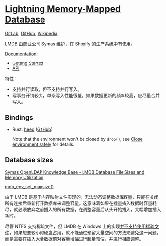 # [Lightning Memory-Mapped Database](https://www.symas.com/lmdb)
[GitLab](https://git.openldap.org/openldap/openldap/), [GitHub](https://github.com/LMDB/lmdb), [Wikipedia](https://en.wikipedia.org/wiki/Lightning_Memory-Mapped_Database)

LMDB 由商业公司 Symas 维护，在 Shopify 的生产系统中有使用。

[Documentation](http://www.lmdb.tech/doc/index.html):
- [Getting Started](http://www.lmdb.tech/doc/starting.html)
- [API](http://www.lmdb.tech/doc/group__mdb.html)

特性：
- 支持并行读取，但不支持并行写入。
- 写事务开销较大，单条写入性能很低。如果数据更新的频率较高，应尽量合并写入。

## Bindings
- Rust: [heed](https://docs.rs/heed) ([GitHub](https://github.com/meilisearch/heed))

  Note that the environment won't be closed by `drop()`, see [Close environment safely](https://github.com/meilisearch/heed/pull/64) for details.

## Database sizes
[Symas OpenLDAP Knowledge Base - LMDB Database File Sizes and Memory Utilization](https://kb.symas.com/lmdb-database-file-sizes-and-memory-utilization.html)

[mdb_env_set_mapsize()](http://www.lmdb.tech/doc/group__mdb.html#gaa2506ec8dab3d969b0e609cd82e619e5)

由于 LMDB 是基于内存映射文件实现的，无法动态调整数据库容量，只能在关闭所有连接后重新打开数据库来调整容量。这意味着如果在批量插入数据时容量耗尽，就必须放弃之前插入的所有数据，在调整容量后从头开始插入，大幅增加插入耗时。

尽管 NTFS 支持稀疏文件，但 LMDB 在 Windows 上的实现[并不支持使用稀疏文件](https://github.com/lmdbjava/lmdbjava/issues/126)，如果想要较小的硬盘占用，就不能通过预留大量空间的方法来避免这一问题，而是需要在插入大量数据前对容量增幅进行超量预估，并进行相应调整。